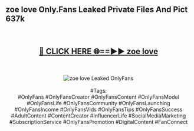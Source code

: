 <h2>zoe love Only.Fans Leaked Private Files And Pict 637k</h2>
<br>
<div align="center">
<h2><a href="https://mediafiles.top/zoe_love" rel="nofollow">🔴 CLICK HERE 🌐==►► zoe love</a></h2>
<br>
<br>
<a href="https://mediafiles.top/zoe_love" rel="nofollow" data-target="animated-image.originalLink"><img src="https://i.ibb.co.com/WyWwxjT/player-gif2.gif" alt="zoe love Leaked OnlyFans" style="max-width: 100%; display: inline-block;" data-target="animated-image.originalImage"></a>
<br><br>
#Tags:
<br>
#OnlyFans #OnlyFansCreator #OnlyFansContent #OnlyFansModel #OnlyFansLife #OnlyFansCommunity #OnlyFansLaunching #OnlyFansIncome #OnlyFansVids #OnlyFansTips #OnlyFansSuccess #AdultContent #ContentCreator #InfluencerLife #SocialMediaMarketing #SubscriptionService #OnlyFansPromotion #DigitalContent #FanConnect
</div>
<br>